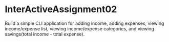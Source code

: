 # InterActiveAssignment02
Build a simple CLI application for adding income, adding expenses, viewing income/expense list, viewing income/expense categories, and viewing savings(total income - total expense).
